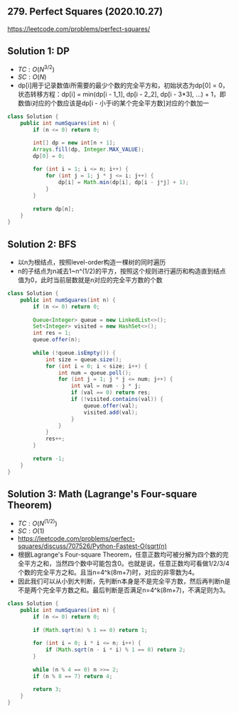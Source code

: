 ## 279. Perfect Squares (2020.10.27)

https://leetcode.com/problems/perfect-squares/

## Solution 1: DP

- $TC:O(N^{3/2})$
- $SC:O(N)$
- dp[i]用于记录数值i所需要的最少个数的完全平方和，初始状态为dp[0] = 0，状态转移方程：dp[i] = min(dp[i - 1_1], dp[i - 2_2], dp[i - 3*3], ...) + 1，即数值i对应的个数应该是dp[i - 小于i的某个完全平方数]对应的个数加一

```java
class Solution {
    public int numSquares(int n) {
        if (n <= 0) return 0;

        int[] dp = new int[n + 1];
        Arrays.fill(dp, Integer.MAX_VALUE);
        dp[0] = 0;
        
        for (int i = 1; i <= n; i++) {
            for (int j = 1; j * j <= i; j++) {
                dp[i] = Math.min(dp[i], dp[i - j*j] + 1);
            }
        }
        
        return dp[n];
    }
}
```

## Solution 2: BFS

- 以n为根结点，按照level-order构造一棵树的同时遍历
- n的子结点为n减去1~n^(1/2)的平方，按照这个规则进行遍历和构造直到结点值为0，此时当前层数就是n对应的完全平方数的个数

```java
class Solution {
    public int numSquares(int n) {
        if (n <= 0) return 0;
        
        Queue<Integer> queue = new LinkedList<>();
        Set<Integer> visited = new HashSet<>();
        int res = 1;
        queue.offer(n);
        
        while (!queue.isEmpty()) {
            int size = queue.size();
            for (int i = 0; i < size; i++) {
                int num = queue.poll();
                for (int j = 1; j * j <= num; j++) {
                    int val = num - j * j;
                    if (val == 0) return res;
                    if (!visited.contains(val)) {
                        queue.offer(val);
                        visited.add(val);
                    }
                }
            }
            res++;
        }
        
        return -1;
    }
}
```

## Solution 3: Math (Lagrange's Four-square Theorem)

- $TC:O(N^{(1/2)})$
- $SC:O(1)$
- https://leetcode.com/problems/perfect-squares/discuss/707526/Python-Fastest-O(sqrt(n)
- 根据Lagrange's Four-square Theorem，任意正数均可被分解为四个数的完全平方之和，当然四个数中可能包含0。也就是说，任意正数均可看做1/2/3/4个数的完全平方之和。且当n=4^k(8m+7)时，对应的非零数为4。
- 因此我们可以从小到大判断，先判断n本身是不是完全平方数，然后再判断n是不是两个完全平方数之和。最后判断是否满足n=4^k(8m+7)，不满足则为3。

```java
class Solution {
    public int numSquares(int n) {
        if (n <= 0) return 0;
        
        if (Math.sqrt(n) % 1 == 0) return 1;
        
        for (int i = 0; i * i <= n; i++) {
            if (Math.sqrt(n - i * i) % 1 == 0) return 2;
        }
        
        while (n % 4 == 0) n >>= 2;
        if (n % 8 == 7) return 4;
        
        return 3;
    }
}
```

